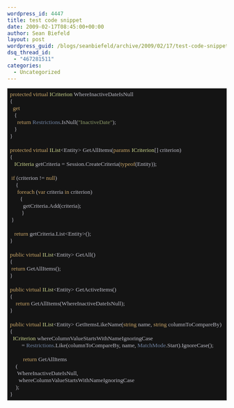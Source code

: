 ```yaml
---
wordpress_id: 4447
title: test code snippet
date: 2009-02-17T08:45:00+00:00
author: Sean Biefeld
layout: post
wordpress_guid: /blogs/seanbiefeld/archive/2009/02/17/test-code-snippet.aspx
dsq_thread_id:
  - "467281511"
categories:
  - Uncategorized
---
```

<pre style="background-color: #141414;font-family: Lucida Console;padding: 5px;border:solid 1px #333;overflow: auto;color: #BEBEC8;font-size: 10pt"><span style="color: #cda869">protected</span> <span style="color: #cda869">virtual</span> <span style="color: #d0da90">ICriterion</span> WhereInactiveDateIsNull<br />{ <br />	<span style="color: #cda869">get</span><br />	{<br />		<span style="color: #cda869">return</span> <span style="color: #7386a5">Restrictions</span>.IsNull(<span style="color: #8f9d6a">"InactiveDate"</span>);<br />	}<br />}<br /><br /><span style="color: #cda869">protected</span> <span style="color: #cda869">virtual</span> <span style="color: #d0da90">IList</span>&lt;Entity&gt; GetAllItems(<span style="color: #cda869">params</span> <span style="color: #d0da90">ICriterion</span>[] criterion)<br />{<br />	<span style="color: #d0da90">ICriteria</span> getCriteria = Session.CreateCriteria(<span style="color: #cda869">typeof</span>(Entity));<br /><br />	<span style="color: #cda869">if</span> (criterion != <span style="color: #cda869">null</span>)<br />	{<br />		<span style="color: #cda869">foreach</span> (<span style="color: #cda869">var</span> criteria <span style="color: #cda869">in</span> criterion)<br />		{<br />			getCriteria.Add(criteria);<br />		}<br />	}<br /><br />	<span style="color: #cda869">return</span> getCriteria.List&lt;Entity&gt;();<br />}<br /><br /><span style="color: #cda869">public</span> <span style="color: #cda869">virtual</span> <span style="color: #d0da90">IList</span>&lt;Entity&gt; GetAll()<br />{<br />	<span style="color: #cda869">return</span> GetAllItems();<br />}<br /><br /><span style="color: #cda869">public</span> <span style="color: #cda869">virtual</span> <span style="color: #d0da90">IList</span>&lt;Entity&gt; GetActiveItems()<br />{<br />	<span style="color: #cda869">return</span> GetAllItems(WhereInactiveDateIsNull);<br />}<br /><br /><span style="color: #cda869">public</span> <span style="color: #cda869">virtual</span> <span style="color: #d0da90">IList</span>&lt;Entity&gt; GetItemsLikeName(<span style="color: #cda869">string</span> name, <span style="color: #cda869">string</span> columnToCompareBy)<br />{<br />	<span style="color: #d0da90">ICriterion</span> whereColumnValueStartsWithNameIgnoringCase <br />		= <span style="color: #7386a5">Restrictions</span>.Like(columnToCompareBy, name, <span style="color: #7386a5">MatchMode</span>.Start).IgnoreCase();<br /><br />       	<span style="color: #cda869">return</span> GetAllItems<br />	(<br />		WhereInactiveDateIsNull,<br />		whereColumnValueStartsWithNameIgnoringCase<br />	);<br />}<br /></pre>